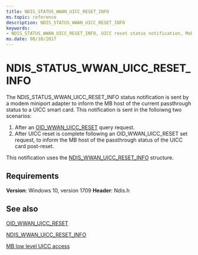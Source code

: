 ```yaml
---
title: NDIS_STATUS_WWAN_UICC_RESET_INFO
ms.topic: reference
description: NDIS_STATUS_WWAN_UICC_RESET_INFO
keywords:
- NDIS_STATUS_WWAN_UICC_RESET_INFO, UICC reset status notification, Mobile Broadband UICC reset status notification, MB UICC reset status notification
ms.date: 08/18/2017
---
```


# NDIS_STATUS_WWAN_UICC_RESET_INFO

The NDIS_STATUS_WWAN_UICC_RESET_INFO status notification is sent by a modem miniport adapter to inform the MB host of the current passthrough status to a UICC smart card. This notification is sent in the folloiwng two scenarios:

1. After an [OID_WWAN_UICC_RESET](oid-wwan-uicc-reset.md) query request.
2. After UICC reset is complete following an OID_WWAN_UICC_RESET set request, to inform the MB host of the passthrough status of the UICC card post-reset.

This notification uses the [NDIS_WWAN_UICC_RESET_INFO](/windows-hardware/drivers/ddi/ndiswwan/ns-ndiswwan-_ndis_wwan_uicc_reset_info) structure.

## Requirements

**Version**: Windows 10, version 1709
**Header**: Ndis.h

## See also

[OID_WWAN_UICC_RESET](oid-wwan-uicc-reset.md)

[NDIS_WWAN_UICC_RESET_INFO](/windows-hardware/drivers/ddi/ndiswwan/ns-ndiswwan-_ndis_wwan_uicc_reset_info)

[MB low level UICC access](mb-low-level-uicc-access.md)
